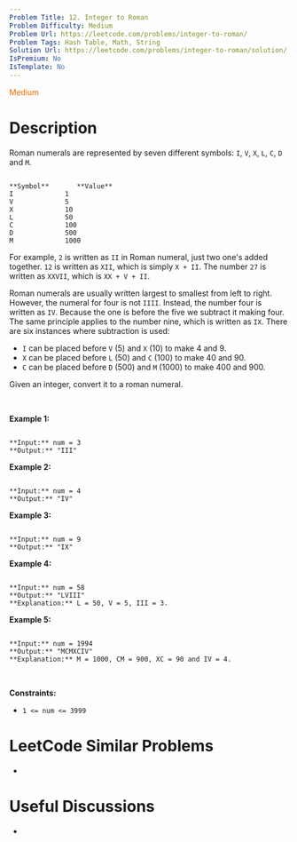 ```yaml
---
Problem Title: 12. Integer to Roman
Problem Difficulty: Medium
Problem Url: https://leetcode.com/problems/integer-to-roman/
Problem Tags: Hash Table, Math, String
Solution Url: https://leetcode.com/problems/integer-to-roman/solution/
IsPremium: No
IsTemplate: No
---
```


<span style="color: rgb(239, 108, 0);">Medium</span>

# Description

Roman numerals are represented by seven different symbols: `I`, `V`, `X`, `L`, `C`, `D` and `M`.



```

**Symbol**       **Value**
I             1
V             5
X             10
L             50
C             100
D             500
M             1000
```

For example, `2` is written as `II` in Roman numeral, just two one's added together. `12` is written as `XII`, which is simply `X + II`. The number `27` is written as `XXVII`, which is `XX + V + II`.


Roman numerals are usually written largest to smallest from left to right. However, the numeral for four is not `IIII`. Instead, the number four is written as `IV`. Because the one is before the five we subtract it making four. The same principle applies to the number nine, which is written as `IX`. There are six instances where subtraction is used:


* `I` can be placed before `V` (5) and `X` (10) to make 4 and 9.
* `X` can be placed before `L` (50) and `C` (100) to make 40 and 90.
* `C` can be placed before `D` (500) and `M` (1000) to make 400 and 900.


Given an integer, convert it to a roman numeral.


 


**Example 1:**



```

**Input:** num = 3
**Output:** "III"

```

**Example 2:**



```

**Input:** num = 4
**Output:** "IV"

```

**Example 3:**



```

**Input:** num = 9
**Output:** "IX"

```

**Example 4:**



```

**Input:** num = 58
**Output:** "LVIII"
**Explanation:** L = 50, V = 5, III = 3.

```

**Example 5:**



```

**Input:** num = 1994
**Output:** "MCMXCIV"
**Explanation:** M = 1000, CM = 900, XC = 90 and IV = 4.

```

 


**Constraints:**


* `1 <= num <= 3999`




# LeetCode Similar Problems

- []()

# Useful Discussions

- []()
